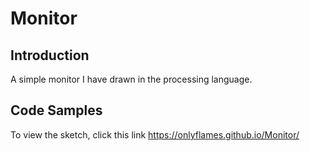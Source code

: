 # Monitor

## Introduction

A simple monitor I have drawn in the processing language.


## Code Samples

To view the sketch, click this link https://onlyflames.github.io/Monitor/
